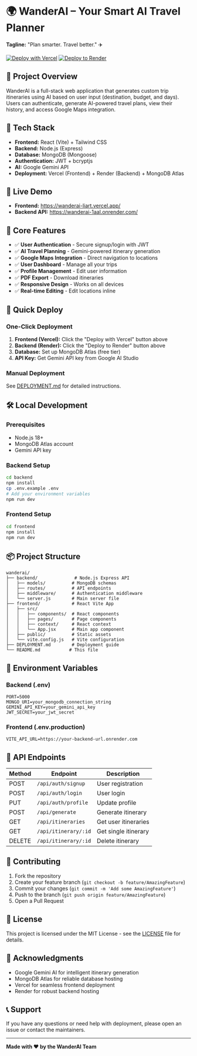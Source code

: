 # 🌍 WanderAI – Your Smart AI Travel Planner

**Tagline:** "Plan smarter. Travel better." ✈️

[![Deploy with Vercel](https://vercel.com/button)](https://vercel.com/new/clone?repository-url=https://github.com/yourusername/wanderai)
[![Deploy to Render](https://render.com/images/deploy-to-render-button.svg)](https://render.com/deploy)

## 🧭 Project Overview
WanderAI is a full-stack web application that generates custom trip itineraries using AI based on user input (destination, budget, and days). Users can authenticate, generate AI-powered travel plans, view their history, and access Google Maps integration.

## 🧱 Tech Stack
- **Frontend:** React (Vite) + Tailwind CSS
- **Backend:** Node.js (Express)
- **Database:** MongoDB (Mongoose)
- **Authentication:** JWT + bcryptjs
- **AI:** Google Gemini API
- **Deployment:** Vercel (Frontend) + Render (Backend) + MongoDB Atlas

## 🚀 Live Demo
- **Frontend:** https://wanderai-liart.vercel.app/
- **Backend API:** https://wanderai-1aal.onrender.com/

## 🧩 Core Features
- ✅ **User Authentication** - Secure signup/login with JWT
- ✅ **AI Travel Planning** - Gemini-powered itinerary generation
- ✅ **Google Maps Integration** - Direct navigation to locations
- ✅ **User Dashboard** - Manage all your trips
- ✅ **Profile Management** - Edit user information
- ✅ **PDF Export** - Download itineraries
- ✅ **Responsive Design** - Works on all devices
- ✅ **Real-time Editing** - Edit locations inline

## 🚀 Quick Deploy

### One-Click Deployment
1. **Frontend (Vercel):** Click the "Deploy with Vercel" button above
2. **Backend (Render):** Click the "Deploy to Render" button above
3. **Database:** Set up MongoDB Atlas (free tier)
4. **API Key:** Get Gemini API key from Google AI Studio

### Manual Deployment
See [DEPLOYMENT.md](./DEPLOYMENT.md) for detailed instructions.

## 🛠️ Local Development

### Prerequisites
- Node.js 18+
- MongoDB Atlas account
- Gemini API key

### Backend Setup
```bash
cd backend
npm install
cp .env.example .env
# Add your environment variables
npm run dev
```

### Frontend Setup
```bash
cd frontend
npm install
npm run dev
```

## 📦 Project Structure
```
wanderai/
├── backend/              # Node.js Express API
│   ├── models/          # MongoDB schemas
│   ├── routes/          # API endpoints
│   ├── middleware/      # Authentication middleware
│   └── server.js        # Main server file
├── frontend/            # React Vite App
│   ├── src/
│   │   ├── components/  # React components
│   │   ├── pages/       # Page components
│   │   ├── context/     # React context
│   │   └── App.jsx      # Main app component
│   ├── public/          # Static assets
│   └── vite.config.js   # Vite configuration
├── DEPLOYMENT.md        # Deployment guide
└── README.md           # This file
```

## 🔧 Environment Variables

### Backend (.env)
```env
PORT=5000
MONGO_URI=your_mongodb_connection_string
GEMINI_API_KEY=your_gemini_api_key
JWT_SECRET=your_jwt_secret
```

### Frontend (.env.production)
```env
VITE_API_URL=https://your-backend-url.onrender.com
```

## 🎯 API Endpoints

| Method | Endpoint | Description |
|--------|----------|-------------|
| POST | `/api/auth/signup` | User registration |
| POST | `/api/auth/login` | User login |
| PUT | `/api/auth/profile` | Update profile |
| POST | `/api/generate` | Generate itinerary |
| GET | `/api/itineraries` | Get user itineraries |
| GET | `/api/itinerary/:id` | Get single itinerary |
| DELETE | `/api/itinerary/:id` | Delete itinerary |

## 🤝 Contributing

1. Fork the repository
2. Create your feature branch (`git checkout -b feature/AmazingFeature`)
3. Commit your changes (`git commit -m 'Add some AmazingFeature'`)
4. Push to the branch (`git push origin feature/AmazingFeature`)
5. Open a Pull Request

## 📄 License

This project is licensed under the MIT License - see the [LICENSE](LICENSE) file for details.

## 🙏 Acknowledgments

- Google Gemini AI for intelligent itinerary generation
- MongoDB Atlas for reliable database hosting
- Vercel for seamless frontend deployment
- Render for robust backend hosting

## 📞 Support

If you have any questions or need help with deployment, please open an issue or contact the maintainers.

---

**Made with ❤️ by the WanderAI Team**
